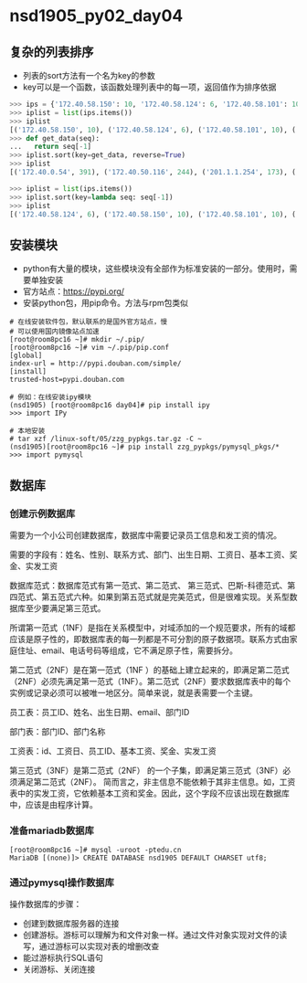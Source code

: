 # nsd1905_py02_day04

## 复杂的列表排序

- 列表的sort方法有一个名为key的参数
- key可以是一个函数，该函数处理列表中的每一项，返回值作为排序依据

```python
>>> ips = {'172.40.58.150': 10, '172.40.58.124': 6, '172.40.58.101': 10, '127.0.0.1': 121, '192.168.4.254': 103, '192.168.2.254': 110, '201.1.1.254': 173, '201.1.2.254': 119, '172.40.0.54': 391, '172.40.50.116': 244}
>>> iplist = list(ips.items())
>>> iplist
[('172.40.58.150', 10), ('172.40.58.124', 6), ('172.40.58.101', 10), ('127.0.0.1', 121), ('192.168.4.254', 103), ('192.168.2.254', 110), ('201.1.1.254', 173), ('201.1.2.254', 119), ('172.40.0.54', 391), ('172.40.50.116', 244)]
>>> def get_data(seq):
...   return seq[-1]
>>> iplist.sort(key=get_data, reverse=True)
>>> iplist
[('172.40.0.54', 391), ('172.40.50.116', 244), ('201.1.1.254', 173), ('127.0.0.1', 121), ('201.1.2.254', 119), ('192.168.2.254', 110), ('192.168.4.254', 103), ('172.40.58.150', 10), ('172.40.58.101', 10), ('172.40.58.124', 6)]

>>> iplist = list(ips.items())
>>> iplist.sort(key=lambda seq: seq[-1])
>>> iplist
[('172.40.58.124', 6), ('172.40.58.150', 10), ('172.40.58.101', 10), ('192.168.4.254', 103), ('192.168.2.254', 110), ('201.1.2.254', 119), ('127.0.0.1', 121), ('201.1.1.254', 173), ('172.40.50.116', 244), ('172.40.0.54', 391)]
```

## 安装模块

- python有大量的模块，这些模块没有全部作为标准安装的一部分。使用时，需要单独安装
- 官方站点：https://pypi.org/
- 安装python包，用pip命令。方法与rpm包类似

```shell
# 在线安装软件包，默认联系的是国外官方站点，慢
# 可以使用国内镜像站点加速
[root@room8pc16 ~]# mkdir ~/.pip/
[root@room8pc16 ~]# vim ~/.pip/pip.conf 
[global]
index-url = http://pypi.douban.com/simple/
[install]  
trusted-host=pypi.douban.com

# 例如：在线安装ipy模块
(nsd1905) [root@room8pc16 day04]# pip install ipy
>>> import IPy

# 本地安装
# tar xzf /linux-soft/05/zzg_pypkgs.tar.gz -C ~
(nsd1905)[root@room8pc16 ~]# pip install zzg_pypkgs/pymysql_pkgs/*
>>> import pymysql
```

## 数据库

### 创建示例数据库

需要为一个小公司创建数据库，数据库中需要记录员工信息和发工资的情况。

需要的字段有：姓名、性别、联系方式、部门、出生日期、工资日、基本工资、奖金、实发工资

数据库范式：数据库范式有第一范式、第二范式、 第三范式、巴斯-科德范式、第四范式、第五范式六种。如果到第五范式就是完美范式，但是很难实现。关系型数据库至少要满足第三范式。

所谓第一范式（1NF）是指在关系模型中，对域添加的一个规范要求，所有的域都应该是原子性的，即数据库表的每一列都是不可分割的原子数据项。联系方式由家庭住址、email、电话号码等组成，它不满足原子性，需要拆分。

第二范式（2NF）是在第一范式（1NF ）的基础上建立起来的，即满足第二范式（2NF）必须先满足第一范式（1NF）。第二范式（2NF）要求数据库表中的每个实例或记录必须可以被唯一地区分。简单来说，就是表需要一个主键。

员工表：员工ID、姓名、出生日期、email、部门ID

部门表：部门ID、部门名称

工资表：id、工资日、员工ID、基本工资、奖金、实发工资

第三范式（3NF）是第二范式（2NF） 的一个子集，即满足第三范式（3NF）必须满足第二范式（2NF）。 简而言之，非主信息不能依赖于其非主信息。如，工资表中的实发工资，它依赖基本工资和奖金。因此，这个字段不应该出现在数据库中，应该是由程序计算。

### 准备mariadb数据库

```shell
[root@room8pc16 ~]# mysql -uroot -ptedu.cn
MariaDB [(none)]> CREATE DATABASE nsd1905 DEFAULT CHARSET utf8;
```

### 通过pymysql操作数据库

操作数据库的步骤：

- 创建到数据库服务器的连接
- 创建游标。游标可以理解为和文件对象一样。通过文件对象实现对文件的读写，通过游标可以实现对表的增删改查
- 能过游标执行SQL语句
- 关闭游标、关闭连接

































